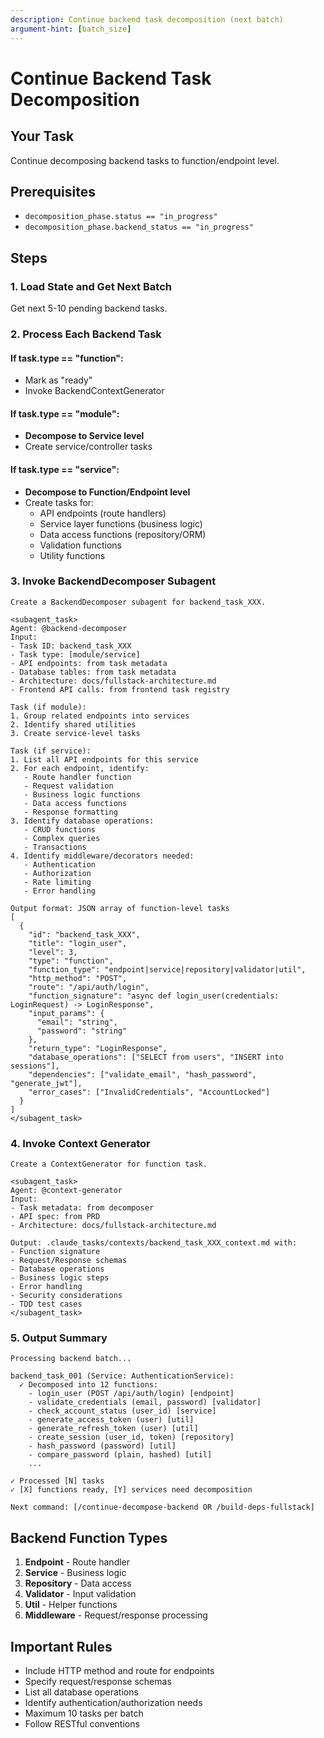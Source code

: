 ```yaml
---
description: Continue backend task decomposition (next batch)
argument-hint: [batch_size]
---
```


# Continue Backend Task Decomposition

## Your Task
Continue decomposing backend tasks to function/endpoint level.

## Prerequisites
- `decomposition_phase.status == "in_progress"`
- `decomposition_phase.backend_status == "in_progress"`

## Steps

### 1. Load State and Get Next Batch
Get next 5-10 pending backend tasks.

### 2. Process Each Backend Task

#### If task.type == "function":
- Mark as "ready"
- Invoke BackendContextGenerator

#### If task.type == "module":
- **Decompose to Service level**
- Create service/controller tasks

#### If task.type == "service":
- **Decompose to Function/Endpoint level**
- Create tasks for:
  - API endpoints (route handlers)
  - Service layer functions (business logic)
  - Data access functions (repository/ORM)
  - Validation functions
  - Utility functions

### 3. Invoke BackendDecomposer Subagent
```
Create a BackendDecomposer subagent for backend_task_XXX.

<subagent_task>
Agent: @backend-decomposer
Input:
- Task ID: backend_task_XXX
- Task type: [module/service]
- API endpoints: from task metadata
- Database tables: from task metadata
- Architecture: docs/fullstack-architecture.md
- Frontend API calls: from frontend task registry

Task (if module):
1. Group related endpoints into services
2. Identify shared utilities
3. Create service-level tasks

Task (if service):
1. List all API endpoints for this service
2. For each endpoint, identify:
   - Route handler function
   - Request validation
   - Business logic functions
   - Data access functions
   - Response formatting
3. Identify database operations:
   - CRUD functions
   - Complex queries
   - Transactions
4. Identify middleware/decorators needed:
   - Authentication
   - Authorization
   - Rate limiting
   - Error handling

Output format: JSON array of function-level tasks
[
  {
    "id": "backend_task_XXX",
    "title": "login_user",
    "level": 3,
    "type": "function",
    "function_type": "endpoint|service|repository|validator|util",
    "http_method": "POST",
    "route": "/api/auth/login",
    "function_signature": "async def login_user(credentials: LoginRequest) -> LoginResponse",
    "input_params": {
      "email": "string",
      "password": "string"
    },
    "return_type": "LoginResponse",
    "database_operations": ["SELECT from users", "INSERT into sessions"],
    "dependencies": ["validate_email", "hash_password", "generate_jwt"],
    "error_cases": ["InvalidCredentials", "AccountLocked"]
  }
]
</subagent_task>
```

### 4. Invoke Context Generator
```
Create a ContextGenerator for function task.

<subagent_task>
Agent: @context-generator
Input:
- Task metadata: from decomposer
- API spec: from PRD
- Architecture: docs/fullstack-architecture.md

Output: .claude_tasks/contexts/backend_task_XXX_context.md with:
- Function signature
- Request/Response schemas
- Database operations
- Business logic steps
- Error handling
- Security considerations
- TDD test cases
</subagent_task>
```

### 5. Output Summary
```
Processing backend batch...

backend_task_001 (Service: AuthenticationService):
  ✓ Decomposed into 12 functions:
    - login_user (POST /api/auth/login) [endpoint]
    - validate_credentials (email, password) [validator]
    - check_account_status (user_id) [service]
    - generate_access_token (user) [util]
    - generate_refresh_token (user) [util]
    - create_session (user_id, token) [repository]
    - hash_password (password) [util]
    - compare_password (plain, hashed) [util]
    ...

✓ Processed [N] tasks
✓ [X] functions ready, [Y] services need decomposition

Next command: [/continue-decompose-backend OR /build-deps-fullstack]
```

## Backend Function Types

1. **Endpoint** - Route handler
2. **Service** - Business logic
3. **Repository** - Data access
4. **Validator** - Input validation
5. **Util** - Helper functions
6. **Middleware** - Request/response processing

## Important Rules
- Include HTTP method and route for endpoints
- Specify request/response schemas
- List all database operations
- Identify authentication/authorization needs
- Maximum 10 tasks per batch
- Follow RESTful conventions

